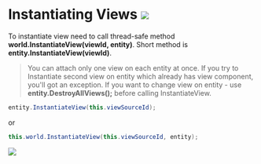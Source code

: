 # Instantiating Views [![](Logo-Tiny.png)](/../../#glossary)
To instantiate view need to call thread-safe method **world.InstantiateView(viewId, entity)**. Short method is **entity.InstantiateView(viewId)**.
> You can attach only one view on each entity at once. If you try to Instantiate second view on entity which already has view component, you'll got an exception.
> If you want to change view on entity - use **entity.DestroyAllViews();** before calling InstantiateView.
```csharp
entity.InstantiateView(this.viewSourceId);
```
or
```csharp
this.world.InstantiateView(this.viewSourceId, entity);
```

[![](Footer.png)](/../../#glossary)
